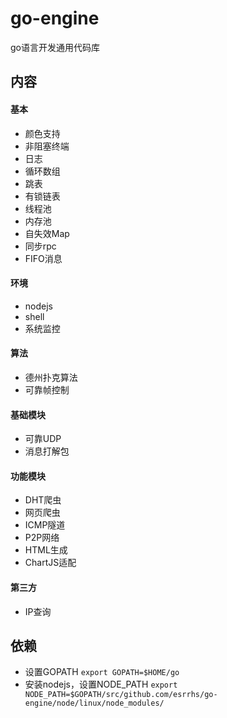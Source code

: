 # go-engine
go语言开发通用代码库

## 内容
#### 基本
* 颜色支持
* 非阻塞终端
* 日志
* 循环数组
* 跳表
* 有锁链表
* 线程池
* 内存池
* 自失效Map
* 同步rpc
* FIFO消息
#### 环境
* nodejs
* shell
* 系统监控
#### 算法
* 德州扑克算法
* 可靠帧控制
#### 基础模块
* 可靠UDP
* 消息打解包
#### 功能模块
* DHT爬虫
* 网页爬虫
* ICMP隧道
* P2P网络
* HTML生成
* ChartJS适配
#### 第三方
* IP查询

## 依赖
* 设置GOPATH ``export GOPATH=$HOME/go``
* 安装nodejs，设置NODE_PATH ``export NODE_PATH=$GOPATH/src/github.com/esrrhs/go-engine/node/linux/node_modules/``

